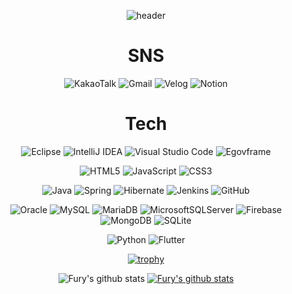 <div align="center">
  
![header](https://capsule-render.vercel.app/api?type=waving&color=gradient&height=120&animation=fadeIn&section=footer&text=🚗🚘🚛&fontAlign=70)

# SNS
<!-- # SNS -->
![KakaoTalk](https://img.shields.io/badge/kakaotalk-ffcd00.svg?style=for-the-badge&logo=kakaotalk&logoColor=000000)
![Gmail](https://img.shields.io/badge/Gmail-D14836?style=for-the-badge&logo=gmail&logoColor=white)
![Velog](https://img.shields.io/badge/Velog-20C997?style=for-the-badge&logo=Velog&logoColor=000000)
![Notion](https://img.shields.io/badge/Notion-%23000000.svg?style=for-the-badge&logo=notion&logoColor=white)

# Tech
<!-- # IDE -->
![Eclipse](https://img.shields.io/badge/Eclipse-FE7A16.svg?style=for-the-badge&logo=Eclipse&logoColor=white)
![IntelliJ IDEA](https://img.shields.io/badge/IntelliJIDEA-000000.svg?style=for-the-badge&logo=intellij-idea&logoColor=white)
![Visual Studio Code](https://img.shields.io/badge/Visual%20Studio%20Code-0078d7.svg?style=for-the-badge&logo=visual-studio-code&logoColor=white)
![Egovframe](https://img.shields.io/badge/Egovframe-1b2ba2.svg?style=for-the-badge&logo=E&logoColor=white)


<!-- # Front -->
![HTML5](https://img.shields.io/badge/html5-%23E34F26.svg?style=for-the-badge&logo=html5&logoColor=white)
![JavaScript](https://img.shields.io/badge/javascript-%23323330.svg?style=for-the-badge&logo=javascript&logoColor=%23F7DF1E)
![CSS3](https://img.shields.io/badge/css3-%231572B6.svg?style=for-the-badge&logo=css3&logoColor=white)

<!-- # BackEnd -->
![Java](https://img.shields.io/badge/java-%23ED8B00.svg?style=for-the-badge&logo=openjdk&logoColor=white)
![Spring](https://img.shields.io/badge/spring-%236DB33F.svg?style=for-the-badge&logo=spring&logoColor=white)
![Hibernate](https://img.shields.io/badge/Hibernate-59666C?style=for-the-badge&logo=Hibernate&logoColor=white)
![Jenkins](https://img.shields.io/badge/jenkins-%232C5263.svg?style=for-the-badge&logo=jenkins&logoColor=white)
![GitHub](https://img.shields.io/badge/github-%23121011.svg?style=for-the-badge&logo=github&logoColor=white)

<!-- # DB -->
![Oracle](https://img.shields.io/badge/Oracle-F80000?style=for-the-badge&logo=oracle&logoColor=white)
![MySQL](https://img.shields.io/badge/mysql-%2300f.svg?style=for-the-badge&logo=mysql&logoColor=white)
![MariaDB](https://img.shields.io/badge/MariaDB-003545?style=for-the-badge&logo=mariadb&logoColor=white)
![MicrosoftSQLServer](https://img.shields.io/badge/Microsoft%20SQL%20Server-CC2927?style=for-the-badge&logo=microsoft%20sql%20server&logoColor=white)
![Firebase](https://img.shields.io/badge/Firebase-039BE5?style=for-the-badge&logo=Firebase&logoColor=white)
![MongoDB](https://img.shields.io/badge/MongoDB-%234ea94b.svg?style=for-the-badge&logo=mongodb&logoColor=white)
![SQLite](https://img.shields.io/badge/sqlite-%2307405e.svg?style=for-the-badge&logo=sqlite&logoColor=white)

<!-- # ETC -->
![Python](https://img.shields.io/badge/python-3670A0?style=for-the-badge&logo=python&logoColor=ffdd54)
![Flutter](https://img.shields.io/badge/Flutter-%2302569B.svg?style=for-the-badge&logo=Flutter&logoColor=white)

[![trophy](https://github-profile-trophy.vercel.app/?username=hichang4u&row=1)](https://github.com/ryo-ma/github-profile-trophy)

![Fury's github stats](https://github-readme-stats.vercel.app/api?username=hichang4u&show_icons=true&theme=transparent)
[![Fury's github stats](https://github-readme-stats.vercel.app/api/top-langs/?username=hichang4u&show_icons=true&hide_border=true&title_color=004386&icon_color=004386&layout=compact&theme=transparent)](https://github.com/hichang4u)

</div>
